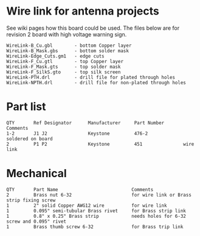 
Wire link for antenna projects
==============================

See wiki pages how this board could be used. The files below are for revision 2 board with high voltage warning sign.

```ascii
WireLink-B_Cu.gbl        - bottom Copper layer
WireLink-B_Mask.gbs      - bottom solder mask
WireLink-Edge_Cuts.gm1   - edge cuts
WireLink-F_Cu.gtl        - top Copper layer
WireLink-F_Mask.gts      - top solder mask
WireLink-F_SilkS.gto     - top silk screen
WireLink-PTH.drl         - drill file for plated through holes
WireLink-NPTH.drl        - drill file for non-plated through holes
```


Part list
=========

```ascii
QTY       Ref Designator      Manufacturer     Part Number       Comments
1-2       J1 J2               Keystone         476-2             soldered on board
2         P1 P2               Keystone         451               wire link
```

Mechanical
==========

```ascii
QTY       Part Name                           Comments
2         Brass nut 6-32                      for wire link or Brass strip fixing screw
1         2" solid Copper AWG12 wire          for wire link
1         0.095" semi-tubular Brass rivet     for Brass strip link
1         0.8" x 0.25" Brass strip            needs holes for 6-32 screw and 0.095" rivet
1         Brass thumb screw 6-32              for Brass trip link
```
          